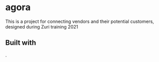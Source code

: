 # agora
This is a project for connecting vendors and their potential customers, designed during Zuri training 2021

## Built with

.